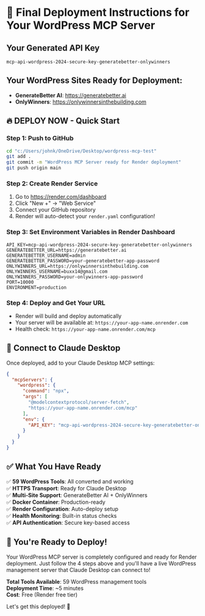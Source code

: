 # 🚀 Final Deployment Instructions for Your WordPress MCP Server

## Your Generated API Key

```
mcp-api-wordpress-2024-secure-key-generatebetter-onlywinners
```

## Your WordPress Sites Ready for Deployment:

- **GenerateBetter AI**: https://generatebetter.ai
- **OnlyWinners**: https://onlywinnersinthebuilding.com

## 🔥 DEPLOY NOW - Quick Start

### Step 1: Push to GitHub

```bash
cd "c:/Users/johnk/OneDrive/Desktop/wordpress-mcp-test"
git add .
git commit -m "WordPress MCP Server ready for Render deployment"
git push origin main
```

### Step 2: Create Render Service

1. Go to https://render.com/dashboard
2. Click "New +" → "Web Service"
3. Connect your GitHub repository
4. Render will auto-detect your `render.yaml` configuration!

### Step 3: Set Environment Variables in Render Dashboard

```
API_KEY=mcp-api-wordpress-2024-secure-key-generatebetter-onlywinners
GENERATEBETTER_URL=https://generatebetter.ai
GENERATEBETTER_USERNAME=admin
GENERATEBETTER_PASSWORD=your-generatebetter-app-password
ONLYWINNERS_URL=https://onlywinnersinthebuilding.com
ONLYWINNERS_USERNAME=buxx14@gmail.com
ONLYWINNERS_PASSWORD=your-onlywinners-app-password
PORT=10000
ENVIRONMENT=production
```

### Step 4: Deploy and Get Your URL

- Render will build and deploy automatically
- Your server will be available at: `https://your-app-name.onrender.com`
- Health check: `https://your-app-name.onrender.com/mcp`

## 🎯 Connect to Claude Desktop

Once deployed, add to your Claude Desktop MCP settings:

```json
{
  "mcpServers": {
    "wordpress": {
      "command": "npx",
      "args": [
        "@modelcontextprotocol/server-fetch",
        "https://your-app-name.onrender.com/mcp"
      ],
      "env": {
        "API_KEY": "mcp-api-wordpress-2024-secure-key-generatebetter-onlywinners"
      }
    }
  }
}
```

## ✅ What You Have Ready

✅ **59 WordPress Tools**: All converted and working  
✅ **HTTPS Transport**: Ready for Claude Desktop  
✅ **Multi-Site Support**: GenerateBetter AI + OnlyWinners  
✅ **Docker Container**: Production-ready  
✅ **Render Configuration**: Auto-deploy setup  
✅ **Health Monitoring**: Built-in status checks  
✅ **API Authentication**: Secure key-based access

## 🎉 You're Ready to Deploy!

Your WordPress MCP server is completely configured and ready for Render deployment. Just follow the 4 steps above and you'll have a live WordPress management server that Claude Desktop can connect to!

**Total Tools Available**: 59 WordPress management tools  
**Deployment Time**: ~5 minutes  
**Cost**: Free (Render free tier)

Let's get this deployed! 🚀
